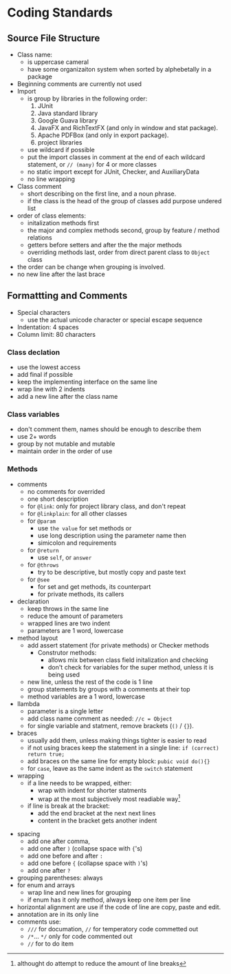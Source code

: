 # Coding Standards

## Source File Structure
- Class name:
    - is uppercase cameral
    - have some organizaiton system when sorted by alphebetally in a package
- Beginning comments are currently not used
- Import
    - is group by libraries in the following order:
        1. JUnit
        2. Java standard library
        3. Google Guava library
        4. JavaFX and RichTextFX (and only in window and stat package).
        5. Apache PDFBox (and only in export package).
        6. project libraries
    - use wildcard if possible
    - put the import classes in comment at the end of each wildcard statement, or
        `// (many)` for 4 or more classes
    - no static import except for JUnit, Checker, and AuxiliaryData
    - no line wrapping
- Class comment
    - short describing on the first line, and a noun phrase.
    - if the class is the head of the group of classes add purpose undered list
- order of class elements:
    - initalization methods first
    - the major and complex methods second, group by feature / method relations
    - getters before setters and after the the major methods
    - overriding methods last, order from direct parent class to `Object` class
- the order can be change when grouping is involved.
- no new line after the last brace

## Formattting and Comments
- Special characters
    - use the actual unicode character or special escape sequence
- Indentation: 4 spaces
- Column limit: 80 characters
### Class declation
- use the lowest access
- add final if possible
- keep the implementing interface on the same line
- wrap line with 2 indents
- add a new line after the class name
### Class variables
- don't comment them, names should be enough to describe them
- use 2+ words
- group by not mutable and mutable
- maintain order in the order of use
### Methods
- comments
    - no comments for overrided
    - one short description
    - for `@link`: only for project library class, and don't repeat
    - for `@linkplain`: for all other classes
    - for `@param`
        - use `the value` for set methods or
        - use long description using the parameter name then
        - simicolon and requirements
    - for `@return`
        - use `self`, or `answer`
    - for `@throws`
        - try to be descriptive, but mostly copy and paste text
    - for `@see`
        - for set and get methods, its counterpart
        - for private methods, its callers
- declaration
    - keep throws in the same line
    - reduce the amount of parameters
    - wrapped lines are two indent
    - parameters are 1 word, lowercase
- method layout
    - add assert statement (for private methods) or Checker methods
        - Construtor methods:
            - allows mix between class field initalization and checking
            - don't check for variables for the super method, unless it is being
              used
    - new line, unless the rest of the code is 1 line
    - group statements by groups with a comments at their top
    - method variables are a 1 word, lowercase
- llambda
    - parameter is a single letter
    - add class name comment as needed: `//c = Object`
    - for single variable and statment, remove brackets (`()` / `{}`).
- braces
    - usually add them, unless making things tighter is easier to read
    - if not using braces keep the statement in a single line:
       `if (correct) return true;`
    - add braces on the same line for empty block: `pubic void do(){}`
    - for `case`, leave as the same indent as the `switch` statement
- wrapping
    - if a line needs to be wrapped, either:
        - wrap with indent for shorter statments
        - wrap at the most subjectively most readiable way[^line-wrap]
    - if line is break at the bracket:
        - add the end bracket at the next next lines
        - content in the bracket gets another indent
[^line-wrap]: althought do attempt to reduce the amount of line breaks
- spacing
    - add one after comma,
    - add one after `)` (collapse space with `{`'s)
    - add one before and after `:`
    - add one before `{` (collapse space with `)`'s)
    - add one after `?`
- grouping parentheses: always
- for enum and arrays
    - wrap line and new lines for grouping
    - if enum has it only method, always keep one item per line
- horizontal alignment are use if the code of line are copy, paste and edit.
- annotation are in its only line
- comments use:
    - `///` for documation, `//` for temperatory code commetted out
    - `/*`... `*/` only for code commented out
    - `//` for to do item